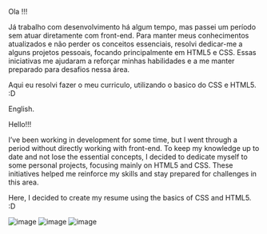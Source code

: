 Ola !!!

Já trabalho com desenvolvimento há algum tempo, mas passei um período sem atuar diretamente com front-end.
Para manter meus conhecimentos atualizados e não perder os conceitos essenciais, resolvi dedicar-me a alguns projetos pessoais,
focando principalmente em HTML5 e CSS. Essas iniciativas me ajudaram a reforçar minhas habilidades e a me manter preparado para desafios nessa área.

Aqui eu resolvi fazer o meu curriculo, utilizando o basico do CSS e HTML5. :D


English.

Hello!!!

I’ve been working in development for some time, but I went through a period without directly working with front-end.
To keep my knowledge up to date and not lose the essential concepts, I decided to dedicate myself to some personal projects, focusing mainly on HTML5 and CSS. These initiatives helped me reinforce my skills and stay prepared for challenges in this area.

Here, I decided to create my resume using the basics of CSS and HTML5. :D


![image](https://github.com/user-attachments/assets/8fe599ce-afe4-4c96-a4c9-537787f8e532)
![image](https://github.com/user-attachments/assets/327ea704-64c6-4ee6-a2ee-a267a1915bce)
![image](https://github.com/user-attachments/assets/cc9b34a7-34fc-4f2a-a83a-71ebc6e51ab8)

